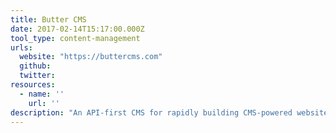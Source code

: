 ```yaml
---
title: Butter CMS
date: 2017-02-14T15:17:00.000Z
tool_type: content-management
urls:
  website: "https://buttercms.com"
  github:
  twitter:
resources:
  - name: ''
    url: ''
description: "An API-first CMS for rapidly building CMS-powered websites in any programming language. Great for blogs, dynamic pages, and more."
---
```


